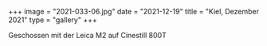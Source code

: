 +++
image = "2021-033-06.jpg"
date = "2021-12-19"
title = "Kiel, Dezember 2021"
type = "gallery"
+++

Geschossen mit der Leica M2 auf Cinestill 800T
